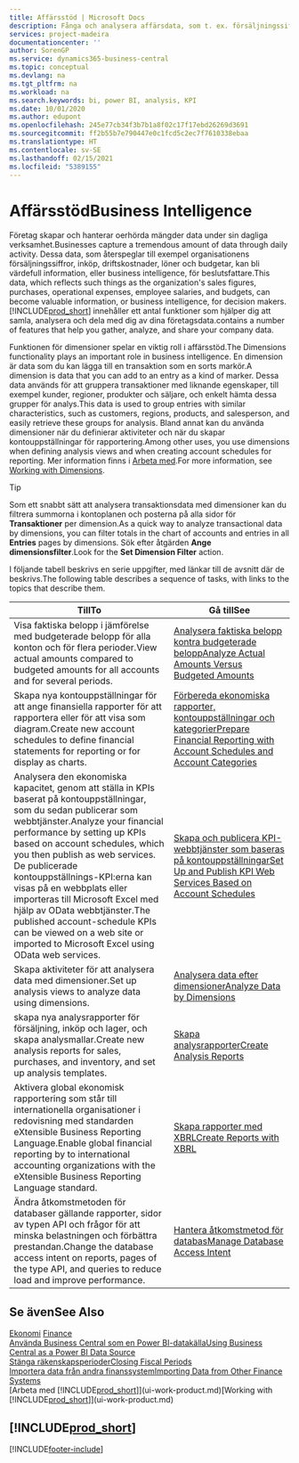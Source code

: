 ```yaml
---
title: Affärsstöd | Microsoft Docs
description: Fånga och analysera affärsdata, som t. ex. försäljningssiffror, inköp, driftskostnader, löner och budgetar, kan bli värdefull information, eller business intelligence, för beslutsfattare.
services: project-madeira
documentationcenter: ''
author: SorenGP
ms.service: dynamics365-business-central
ms.topic: conceptual
ms.devlang: na
ms.tgt_pltfrm: na
ms.workload: na
ms.search.keywords: bi, power BI, analysis, KPI
ms.date: 10/01/2020
ms.author: edupont
ms.openlocfilehash: 245e77cb34f3b7b1a8f02c17f17ebd26269d3691
ms.sourcegitcommit: ff2b55b7e790447e0c1fcd5c2ec7f7610338ebaa
ms.translationtype: HT
ms.contentlocale: sv-SE
ms.lasthandoff: 02/15/2021
ms.locfileid: "5389155"
---
```

# <a name="business-intelligence"></a><span data-ttu-id="0ab36-103">Affärsstöd</span><span class="sxs-lookup"><span data-stu-id="0ab36-103">Business Intelligence</span></span>
<span data-ttu-id="0ab36-104">Företag skapar och hanterar oerhörda mängder data under sin dagliga verksamhet.</span><span class="sxs-lookup"><span data-stu-id="0ab36-104">Businesses capture a tremendous amount of data through daily activity.</span></span> <span data-ttu-id="0ab36-105">Dessa data, som återspeglar till exempel organisationens försäljningssiffror, inköp, driftskostnader, löner och budgetar, kan bli värdefull information, eller business intelligence, för beslutsfattare.</span><span class="sxs-lookup"><span data-stu-id="0ab36-105">This data, which reflects such things as the organization's sales figures, purchases, operational expenses, employee salaries, and budgets, can become valuable information, or business intelligence, for decision makers.</span></span> [!INCLUDE[prod_short](includes/prod_short.md)] <span data-ttu-id="0ab36-106">innehåller ett antal funktioner som hjälper dig att samla, analysera och dela med dig av dina företagsdata.</span><span class="sxs-lookup"><span data-stu-id="0ab36-106">contains a number of features that help you gather, analyze, and share your company data.</span></span>

<span data-ttu-id="0ab36-107">Funktionen för dimensioner spelar en viktig roll i affärsstöd.</span><span class="sxs-lookup"><span data-stu-id="0ab36-107">The Dimensions functionality plays an important role in business intelligence.</span></span> <span data-ttu-id="0ab36-108">En dimension är data som du kan lägga till en transaktion som en sorts markör.</span><span class="sxs-lookup"><span data-stu-id="0ab36-108">A dimension is data that you can add to an entry as a kind of marker.</span></span> <span data-ttu-id="0ab36-109">Dessa data används för att gruppera transaktioner med liknande egenskaper, till exempel kunder, regioner, produkter och säljare, och enkelt hämta dessa grupper för analys.</span><span class="sxs-lookup"><span data-stu-id="0ab36-109">This data is used to group entries with similar characteristics, such as customers, regions, products, and salesperson, and easily retrieve these groups for analysis.</span></span> <span data-ttu-id="0ab36-110">Bland annat kan du använda dimensioner när du definierar aktiviteter och när du skapar kontouppställningar för rapportering.</span><span class="sxs-lookup"><span data-stu-id="0ab36-110">Among other uses, you use dimensions  when defining analysis views and when creating account schedules for reporting.</span></span> <span data-ttu-id="0ab36-111">Mer information finns i [Arbeta med](finance-dimensions.md).</span><span class="sxs-lookup"><span data-stu-id="0ab36-111">For more information, see [Working with Dimensions](finance-dimensions.md).</span></span>

> [!TIP]
> <span data-ttu-id="0ab36-112">Som ett snabbt sätt att analysera transaktionsdata med dimensioner kan du filtrera summorna i kontoplanen och posterna på alla sidor för **Transaktioner** per dimension.</span><span class="sxs-lookup"><span data-stu-id="0ab36-112">As a quick way to analyze transactional data by dimensions, you can filter totals in the chart of accounts and entries in all **Entries** pages by dimensions.</span></span> <span data-ttu-id="0ab36-113">Sök efter åtgärden **Ange dimensionsfilter**.</span><span class="sxs-lookup"><span data-stu-id="0ab36-113">Look for the **Set Dimension Filter** action.</span></span>  

<span data-ttu-id="0ab36-114">I följande tabell beskrivs en serie uppgifter, med länkar till de avsnitt där de beskrivs.</span><span class="sxs-lookup"><span data-stu-id="0ab36-114">The following table describes a sequence of tasks, with links to the topics that describe them.</span></span>  

| <span data-ttu-id="0ab36-115">Till</span><span class="sxs-lookup"><span data-stu-id="0ab36-115">To</span></span> | <span data-ttu-id="0ab36-116">Gå till</span><span class="sxs-lookup"><span data-stu-id="0ab36-116">See</span></span> |
| --- | --- |
|<span data-ttu-id="0ab36-117">Visa faktiska belopp i jämförelse med budgeterade belopp för alla konton och för flera perioder.</span><span class="sxs-lookup"><span data-stu-id="0ab36-117">View actual amounts compared to budgeted amounts for all accounts and for several periods.</span></span>|[<span data-ttu-id="0ab36-118">Analysera faktiska belopp kontra budgeterade belopp</span><span class="sxs-lookup"><span data-stu-id="0ab36-118">Analyze Actual Amounts Versus Budgeted Amounts</span></span>](bi-how-analyze-actual-versus-budget.md)|
|<span data-ttu-id="0ab36-119">Skapa nya kontouppställningar för att ange finansiella rapporter för att rapportera eller för att visa som diagram.</span><span class="sxs-lookup"><span data-stu-id="0ab36-119">Create new account schedules to define financial statements for reporting or for display as charts.</span></span>|[<span data-ttu-id="0ab36-120">Förbereda ekonomiska rapporter, kontouppställningar och kategorier</span><span class="sxs-lookup"><span data-stu-id="0ab36-120">Prepare Financial Reporting with Account Schedules and Account Categories</span></span>](bi-how-work-account-schedule.md)|
|<span data-ttu-id="0ab36-121">Analysera den ekonomiska kapacitet, genom att ställa in KPIs baserat på kontouppställningar, som du sedan publicerar som webbtjänster.</span><span class="sxs-lookup"><span data-stu-id="0ab36-121">Analyze your financial performance by setting up KPIs based on account schedules, which you then publish as web services.</span></span> <span data-ttu-id="0ab36-122">De publicerade kontouppställnings-KPI:erna kan visas på en webbplats eller importeras till Microsoft Excel med hjälp av OData webbtjänster.</span><span class="sxs-lookup"><span data-stu-id="0ab36-122">The published account-schedule KPIs can be viewed on a web site or imported to Microsoft Excel using OData web services.</span></span>|[<span data-ttu-id="0ab36-123">Skapa och publicera KPI-webbtjänster som baseras på kontouppställningar</span><span class="sxs-lookup"><span data-stu-id="0ab36-123">Set Up and Publish KPI Web Services Based on Account Schedules</span></span>](bi-how-to-set-up-and-publish-kpi-web-services-based-on-account-schedules.md)|
|<span data-ttu-id="0ab36-124">Skapa aktiviteter för att analysera data med dimensioner.</span><span class="sxs-lookup"><span data-stu-id="0ab36-124">Set up analysis views to analyze data using dimensions.</span></span>|[<span data-ttu-id="0ab36-125">Analysera data efter dimensioner</span><span class="sxs-lookup"><span data-stu-id="0ab36-125">Analyze Data by Dimensions</span></span>](bi-how-analyze-data-dimension.md)|
|<span data-ttu-id="0ab36-126">skapa nya analysrapporter för försäljning, inköp och lager, och skapa analysmallar.</span><span class="sxs-lookup"><span data-stu-id="0ab36-126">Create new analysis reports for sales, purchases, and inventory, and set up analysis templates.</span></span>|[<span data-ttu-id="0ab36-127">Skapa analysrapporter</span><span class="sxs-lookup"><span data-stu-id="0ab36-127">Create Analysis Reports</span></span>](bi-how-create-analysis-views-reports.md)|
|<span data-ttu-id="0ab36-128">Aktivera global ekonomisk rapportering som står till internationella organisationer i redovisning med standarden eXtensible Business Reporting Language.</span><span class="sxs-lookup"><span data-stu-id="0ab36-128">Enable global financial reporting by to international accounting organizations with the eXtensible Business Reporting Language standard.</span></span>|[<span data-ttu-id="0ab36-129">Skapa rapporter med XBRL</span><span class="sxs-lookup"><span data-stu-id="0ab36-129">Create Reports with XBRL</span></span>](bi-create-reports-with-xbrl.md)|
|<span data-ttu-id="0ab36-130">Ändra åtkomstmetoden för databaser gällande rapporter, sidor av typen API och frågor för att minska belastningen och förbättra prestandan.</span><span class="sxs-lookup"><span data-stu-id="0ab36-130">Change the database access intent on reports, pages of the type API, and queries to reduce load and improve performance.</span></span>|[<span data-ttu-id="0ab36-131">Hantera åtkomstmetod för databas</span><span class="sxs-lookup"><span data-stu-id="0ab36-131">Manage Database Access Intent</span></span>](admin-data-access-intent.md)|

## <a name="see-also"></a><span data-ttu-id="0ab36-132">Se även</span><span class="sxs-lookup"><span data-stu-id="0ab36-132">See Also</span></span>
<span data-ttu-id="0ab36-133">[Ekonomi](finance.md)  </span><span class="sxs-lookup"><span data-stu-id="0ab36-133">[Finance](finance.md)  </span></span>  
[<span data-ttu-id="0ab36-134">Använda Business Central som en Power BI-datakälla</span><span class="sxs-lookup"><span data-stu-id="0ab36-134">Using Business Central as a Power BI Data Source</span></span>](across-how-use-financials-data-source-powerbi.md)  
[<span data-ttu-id="0ab36-135">Stänga räkenskapsperioder</span><span class="sxs-lookup"><span data-stu-id="0ab36-135">Closing Fiscal Periods</span></span>](year-close-years-periods.md)  
[<span data-ttu-id="0ab36-136">Importera data från andra finanssystem</span><span class="sxs-lookup"><span data-stu-id="0ab36-136">Importing Data from Other Finance Systems</span></span>](across-import-data-configuration-packages.md)  
<span data-ttu-id="0ab36-137">[Arbeta med [!INCLUDE[prod_short](includes/prod_short.md)]](ui-work-product.md)</span><span class="sxs-lookup"><span data-stu-id="0ab36-137">[Working with [!INCLUDE[prod_short](includes/prod_short.md)]](ui-work-product.md)</span></span>

## [!INCLUDE[prod_short](includes/free_trial_md.md)]  


[!INCLUDE[footer-include](includes/footer-banner.md)]